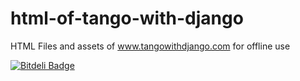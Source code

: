 html-of-tango-with-django
=========================

HTML Files and assets of www.tangowithdjango.com for offline use


[![Bitdeli Badge](https://d2weczhvl823v0.cloudfront.net/kimiamania/html-of-tango-with-django/trend.png)](https://bitdeli.com/free "Bitdeli Badge")

